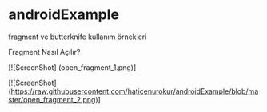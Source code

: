 # androidExample
fragment ve butterknife kullanım örnekleri


Fragment Nasıl Açılır?

[![ScreenShot] (open_fragment_1.png)]

[![ScreenShot] (https://raw.githubusercontent.com/haticenurokur/androidExample/blob/master/open_fragment_2.png)]

